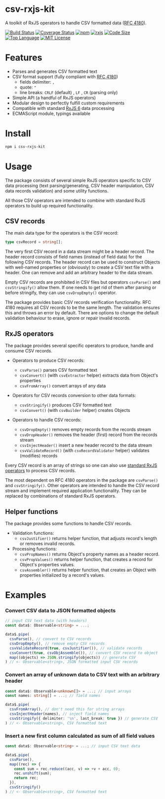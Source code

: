 # csv-rxjs-kit

A toolkit of RxJS operators to handle CSV formatted data ([RFC 4180](https://tools.ietf.org/html/rfc4180)).

[![Build Status](https://travis-ci.com/Gadicuz/csv-rxjs-kit.svg?branch=master)](https://travis-ci.com/Gadicuz/csv-rxjs-kit)
[![Coverage Status](https://coveralls.io/repos/github/Gadicuz/csv-rxjs-kit/badge.svg?branch=master)](https://coveralls.io/github/Gadicuz/csv-rxjs-kit?branch=master)
[![npm](https://img.shields.io/npm/v/csv-rxjs-kit)](https://www.npmjs.com/package/csv-rxjs-kit)
[![rxjs](https://img.shields.io/github/package-json/dependency-version/gadicuz/csv-rxjs-kit/dev/rxjs)](https://www.npmjs.com/package/rxjs)
[![Code Size](https://img.shields.io/github/languages/code-size/gadicuz/csv-rxjs-kit)](https://github.com/gadicuz/csv-rxjs-kit)
[![Top Language](https://img.shields.io/github/languages/top/gadicuz/csv-rxjs-kit)](https://github.com/gadicuz/csv-rxjs-kit)
[![MIT License](https://img.shields.io/github/license/gadicuz/csv-rxjs-kit)](https://github.com/Gadicuz/csv-rxjs-kit/blob/master/LICENSE)


# Features

* Parses and generates CSV formatted text
* CSV format support (fully compliant with [RFC 4180](https://tools.ietf.org/html/rfc4180))
  * fields delimiter: <code>,</code>
  * quote: <code>"</code>
  * line breaks:  <code>CRLF</code> (default) , <code>LF</code> , <code>CR</code> (parsing only)
* Simple API (a handful of RxJS operators)
* Modular design to perfectly fulfill custom requirements
* Compatible with standard [RxJS 6](https://github.com/ReactiveX/rxjs/tree/6.x) data processing
* ECMAScript module, typings available


# Install

```bash
npm i csv-rxjs-kit
```

# Usage

The package consists of several simple RxJS operators specific to CSV data processing (text parsing/generating, CSV header manipulation, CSV data records validation) and some utility functions.

All those CSV operators are intended to combine with standard RxJS operators to build up required functionality.

## CSV records

The main data type for the operators is the CSV record:
```typescript
type csvRecord = string[];
```

The very first CSV record in a data stream might be a header record. The header record consists of field names (instead of field data) for the following CSV records. The header record can be used to construct Objects with well-named properties or (obviously) to create a CSV text file with a header. One can remove and add an arbitrary header to the data stream.

Empty CSV records are prohibited in CSV files but operators `csvParse()` and `csvStringify()` allow them. If one needs to get rid of them after parsing or before stringify, they can use `csvDropEmpty()` operator.

The package provides basic CSV records verification functionality. RFC 4180 requires all CSV records to be the same length. The validation ensures this and throws an error by default. There are options to change the default validation behaviour to erase, ignore or repair invalid records.


## RxJS operators

The package provides several specific operators to produce, handle and consume CSV records.

* Operators to produce CSV records:
  * `csvParse()` parses CSV formatted text
  * `csvConvert()` (with `csvExtractor` helper) extracts data from Object's properties
  * `csvFromArray()` convert arrays of any data

* Operators for CSV records conversion to other data formats:
  * `csvStringify()` produces CSV formatted text
  * `csvConvert()` (with `csvBuilder` helper) creates Objects

* Operators to handle CSV records:
  * `csvDropEmpty()` removes empty records from the records stream
  * `csvDropHeader()` removes the header (first) record from the records stream
  * `csvInjectHeader()` insert a new header record to the data stream
  * `csvValidateRecord()` (with `csvRecordValidator` helper) validates (modifies) records

Every CSV record is an array of strings so one can also use [standard RxJS operators](https://rxjs-dev.firebaseapp.com/operator-decision-tree) to process CSV records.

The most dependent on RFC 4180 operators in the package are `csvParse()` and `csvStringify()`. Other operators are intended to handle the CSV record stream and implement required application functionality. They can be replaced by combinations of standard RxJS operators.

## Helper functions

The package provides some functions to handle CSV records.

* Validation functions:
  * `csvJustifier()` returns helper function, that adjusts record's length or removes invalid records.
* Processing functions:
  * `csvPropNames()` returns Object's property names as a header record.
  * `csvPropValues()` returns helper function, that creates a record for Object's properties values.
  * `csvAssembler()` returns helper function, that creates an Object with properties initialized by a record's values.

# Examples

### Convert CSV data to JSON formatted objects

```typescript
// input CSV text data (with headers)
const data$: Observable<string> = ...; 

data$.pipe(
  csvParse(), // convert to CSV records 
  csvDropEmpty(), // remove empty CSV records 
  csvValidateRecord(true, csvJustifier()), // validate records
  csvConvert(true, csvObjAssemble()), // convert CSV record to object
  map((objects) => JSON.stringify(objects)) // generate CSV
) // <- Observable<string>, JSON formatted input CSV records
```

### Convert an array of unknown data to CSV text with an arbitrary header

```typescript
const data$: Observable<unknown[]> = ...; // input arrays
const names: string[] = ...; // field names

data$.pipe(
  csvFromArray(), // don't need this for string arrays
  csvInjectHeader(names), // inject field names
  csvStringify({ delimiter: '\n', last_break: true }) // generate CSV
) // <- Observable<string>, CSV formatted text
```

### Insert a new first column calculated as sum of all field values

```typescript
const data$: Observable<string> = ...; // input CSV text data

data$.pipe(
  csvParse(),
  map((rec) => {
    const sum = rec.reduce((acc, v) => +v + acc, 0);
    rec.unshift(sum);
    return rec;
  }),
  csvStringify()
) // <- Observable<string>, CSV formatted text
```
